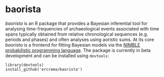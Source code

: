 # baorista
_baorista_ is an R package that provides a Bayesian inferential tool for analysing time-frequencies of archaeological events associated with time spans typically obtained from relative chronological sequences (e.g. periods and phases) and often analyses using aoristic sums. At its core _baorista_ is a frontend for fitting Bayesian models via the [NIMBLE probabilistic programming language](https://r-nimble.org/). The package is currently in beta development and can be installed using `devtools`:

```
library(devtools)
install_github('ercrema/baorista')
```

